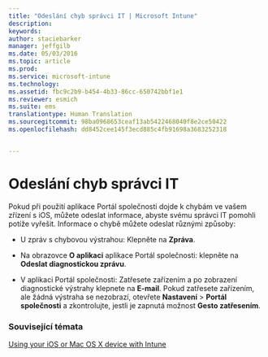 ```yaml
---
title: "Odeslání chyb správci IT | Microsoft Intune"
description: 
keywords: 
author: staciebarker
manager: jeffgilb
ms.date: 05/03/2016
ms.topic: article
ms.prod: 
ms.service: microsoft-intune
ms.technology: 
ms.assetid: fbc9c2b9-b454-4b33-86cc-650742bbf1e1
ms.reviewer: esmich
ms.suite: ems
translationtype: Human Translation
ms.sourcegitcommit: 98ba0968653ceaf13ab5422468040f8e2ce50422
ms.openlocfilehash: dd8452cee145f3ecd885c4fb91698a3683252318


---
```



# Odeslání chyb správci IT

Pokud při použití aplikace Portál společnosti dojde k chybám ve vašem zřízení s iOS, můžete odeslat informace, abyste svému správci IT pomohli potíže vyřešit. Informace o chybě můžete odeslat různými způsoby:

-   U zpráv s chybovou výstrahou: Klepněte na **Zpráva**.

-   Na obrazovce **O aplikaci** aplikace Portál společnosti: klepněte na **Odeslat diagnostickou zprávu**.

-   V aplikaci Portál společnosti: Zatřesete zařízením a po zobrazení diagnostické výstrahy klepnete na **E-mail**. Pokud zatřesete zařízením, ale žádná výstraha se nezobrazí, otevřete **Nastavení** &gt; **Portál společnosti** a zkontrolujte, jestli je zapnutá možnost **Gesto zatřesením**.

### Související témata
[Using your iOS or Mac OS X device with Intune](using-your-ios-or-mac-os-x-device-with-intune.md)


<!--HONumber=Jun16_HO4-->


